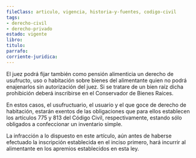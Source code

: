 ```yaml
---
fileClass: articulo, vigencia, historia-y-fuentes, codigo-civil
tags:
- derecho-civil
- derecho-privado
estado: vigente
libro:
titulo:
parrafo:
corriente-juridica:
---
```

El juez podrá fijar también como pensión alimenticia un derecho de usufructo, uso o habitación sobre bienes del alimentante quien no podrá enajenarlos sin autorización del juez. Si se tratare de un bien raíz dicha prohibición deberá inscribirse en el Conservador de Bienes Raíces.

En estos casos, el usufructuario, el usuario y el que goce de derecho de habitación, estarán exentos de las obligaciones que para ellos establecen los artículos 775 y 813 del Código Civil, respectivamente, estando sólo obligados a confeccionar un inventario simple.

La infracción a lo dispuesto en este artículo, aún antes de haberse efectuado la inscripción establecida en el inciso primero, hará incurrir al alimentante en los apremios establecidos en esta ley.